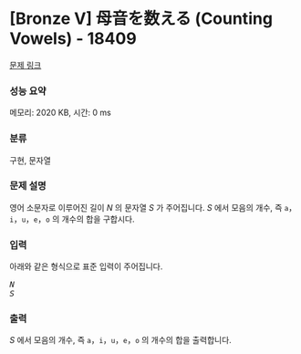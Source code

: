 # [Bronze V] 母音を数える (Counting Vowels) - 18409 

[문제 링크](https://www.acmicpc.net/problem/18409) 

### 성능 요약

메모리: 2020 KB, 시간: 0 ms

### 분류

구현, 문자열

### 문제 설명

<p>영어 소문자로 이루어진 길이 <var>N</var> 의 문자열 <var>S</var> 가 주어집니다. <var>S</var> 에서 모음의 개수, 즉 <code>a</code>，<code>i</code>，<code>u</code>，<code>e</code>，<code>o</code> 의 개수의 합을 구합시다.</p>

### 입력 

 <p>아래와 같은 형식으로 표준 입력이 주어집니다.</p>

<pre><var>N</var>
<var>S</var></pre>

### 출력 

 <p><var>S</var> 에서 모음의 개수, 즉 <code>a</code>，<code>i</code>，<code>u</code>，<code>e</code>，<code>o</code> 의 개수의 합을 출력합니다.</p>

